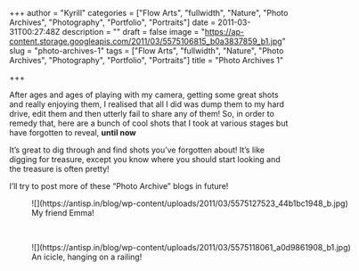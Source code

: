 +++
author = "Kyrill"
categories = ["Flow Arts", "fullwidth", "Nature", "Photo Archives", "Photography", "Portfolio", "Portraits"]
date = 2011-03-31T00:27:48Z
description = ""
draft = false
image = "https://ap-content.storage.googleapis.com/2011/03/5575106815_b0a3837859_b1.jpg"
slug = "photo-archives-1"
tags = ["Flow Arts", "fullwidth", "Nature", "Photo Archives", "Photography", "Portfolio", "Portraits"]
title = "Photo Archives 1"

+++


After ages and ages of playing with my camera, getting some great shots and really enjoying them, I realised that all I did was dump them to my hard drive, edit them and then utterly fail to share any of them! So, in order to remedy that, here are a bunch of cool shots that I took at various stages but have forgotten to reveal, **until now**

It’s great to dig through and find shots you’ve forgotten about! It’s like digging for treasure, except you know where you should start looking and the treasure is often pretty!

I’ll try to post more of these “Photo Archive” blogs in future!

<figure class="thumbnail wp-caption aligncenter" id="attachment_811" style="width: 610px">
![](https://antisp.in/blog/wp-content/uploads/2011/03/5575127523_44b1bc1948_b.jpg)
<figcaption class="caption wp-caption-text">My friend Emma!</figcaption></figure> 

<figure class="thumbnail wp-caption aligncenter" id="attachment_55" style="width: 610px">
![](https://antisp.in/blog/wp-content/uploads/2011/03/5575118061_a0d9861908_b1.jpg)
<figcaption class="caption wp-caption-text">An icicle, hanging on a railing!</figcaption></figure> 

 


